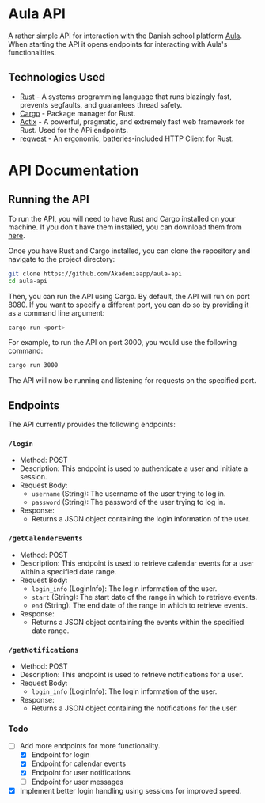 # Aula API
A rather simple API for interaction with the Danish school platform [Aula](https://aulainfo.dk/). When starting the API it opens endpoints for interacting with Aula's functionalities.


## Technologies Used
- [Rust](https://www.rust-lang.org/) - A systems programming language that runs blazingly fast, prevents segfaults, and guarantees thread safety.
- [Cargo](https://doc.rust-lang.org/cargo/) - Package manager for Rust.
- [Actix](https://actix.rs/) - A powerful, pragmatic, and extremely fast web framework for Rust. Used for the APi endpoints.
- [reqwest](https://docs.rs/reqwest/0.11.4/reqwest/) - An ergonomic, batteries-included HTTP Client for Rust.

# API Documentation


## Running the API

To run the API, you will need to have Rust and Cargo installed on your machine. If you don't have them installed, you can download them from [here](https://www.rust-lang.org/tools/install).

Once you have Rust and Cargo installed, you can clone the repository and navigate to the project directory:

```bash
git clone https://github.com/Akademiaapp/aula-api
cd aula-api
```

Then, you can run the API using Cargo. By default, the API will run on port 8080. If you want to specify a different port, you can do so by providing it as a command line argument:

```bash
cargo run <port>
```

For example, to run the API on port 3000, you would use the following command:

```bash
cargo run 3000
```

The API will now be running and listening for requests on the specified port.

## Endpoints
The API currently provides the following endpoints:

### `/login`
- Method: POST
- Description: This endpoint is used to authenticate a user and initiate a session.
- Request Body:
  - `username` (String): The username of the user trying to log in.
  - `password` (String): The password of the user trying to log in.
- Response:
  - Returns a JSON object containing the login information of the user.

### `/getCalenderEvents`
- Method: POST
- Description: This endpoint is used to retrieve calendar events for a user within a specified date range.
- Request Body:
  - `login_info` (LoginInfo): The login information of the user.
  - `start` (String): The start date of the range in which to retrieve events.
  - `end` (String): The end date of the range in which to retrieve events.
- Response:
  - Returns a JSON object containing the events within the specified date range.

### `/getNotifications`
- Method: POST
- Description: This endpoint is used to retrieve notifications for a user.
- Request Body:
  - `login_info` (LoginInfo): The login information of the user.
- Response:
  - Returns a JSON object containing the notifications for the user.

### Todo
- [ ] Add more endpoints for more functionality.
  - [x] Endpoint for login
  - [x] Endpoint for calendar events
  - [x] Endpoint for user notifications
  - [ ] Endpoint for user messages
- [x] Implement better login handling using sessions for improved speed.